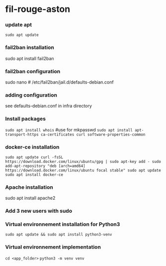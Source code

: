 # fil-rouge-aston


### update apt
`sudo apt update`

### fail2ban installation
sudo apt install fail2ban

### fail2ban configuration
sudo nano # /etc/fail2ban/jail.d/defaults-debian.conf
### adding configuration
see defaults-debian.conf in infra directory


### Install packages
`sudo apt install whois` #use for mkpasswd
`sudo apt install apt-transport-https ca-certificates curl software-properties-common`

### docker-ce installation
`sudo apt update
curl -fsSL https://download.docker.com/linux/ubuntu/gpg | sudo apt-key add -
sudo add-apt-repository "deb [arch=amd64] https://download.docker.com/linux/ubuntu focal stable"
sudo apt update
sudo apt install docker-ce`

### Apache installation
sudo apt install apache2

### Add 3 new users with sudo

### Virtual environnement installation for Python3
`sudo apt update && sudo apt install python3-venv`


### Virtual environnement implementation
`cd <app_folder>`
`python3 -m venv venv`

